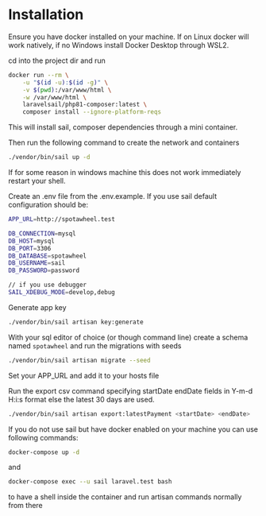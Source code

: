 # Installation

Ensure you have docker installed on your machine. If on Linux docker will work natively, if no Windows install Docker Desktop through WSL2.

cd into the project dir and run

```bash
docker run --rm \
    -u "$(id -u):$(id -g)" \
    -v $(pwd):/var/www/html \
    -w /var/www/html \
    laravelsail/php81-composer:latest \
    composer install --ignore-platform-reqs
```
This will install sail, composer dependencies through a mini container.

Then run the following command to create the network and containers
```bash
./vendor/bin/sail up -d
```
If for some reason in windows machine this does not work immediately restart your shell.

Create an .env file from the .env.example.
If you use sail default configuration should be:
```bash
APP_URL=http://spotawheel.test

DB_CONNECTION=mysql
DB_HOST=mysql
DB_PORT=3306
DB_DATABASE=spotawheel
DB_USERNAME=sail
DB_PASSWORD=password

// if you use debugger
SAIL_XDEBUG_MODE=develop,debug 
```

Generate app key
```bash
./vendor/bin/sail artisan key:generate
```

With your sql editor of choice (or though command line) create a schema named `spotawheel` and
run the migrations with seeds
```bash
./vendor/bin/sail artisan migrate --seed
```

Set your APP_URL and add it to your hosts file

Run the export csv command specifying startDate endDate fields in Y-m-d H:i:s format else the latest 30 days are used.
```bash
./vendor/bin/sail artisan export:latestPayment <startDate> <endDate>
```


If you do not use sail but have docker enabled on your machine you can use following commands:
```bash
docker-compose up -d
```

and
```bash
docker-compose exec --u sail laravel.test bash
```
to have a shell inside the container and run artisan commands normally from there
